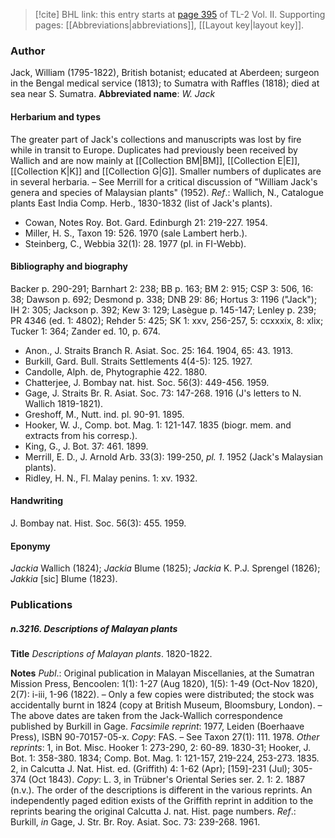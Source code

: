 > [!cite] BHL link: this entry starts at [page 395](https://www.biodiversitylibrary.org/page/33068637) of TL-2 Vol. II.
> Supporting pages: [[Abbreviations|abbreviations]], [[Layout key|layout key]].

### Author

Jack, William (1795-1822), British botanist; educated at Aberdeen; surgeon in the Bengal medical service (1813); to Sumatra with Raffles (1818); died at sea near S. Sumatra. 
**Abbreviated name**: *W. Jack*

#### Herbarium and types

The greater part of Jack's collections and manuscripts was lost by fire while in transit to Europe. Duplicates had previously been received by Wallich and are now mainly at [[Collection BM|BM]], [[Collection E|E]], [[Collection K|K]] and [[Collection G|G]]. Smaller numbers of duplicates are in several herbaria. – See Merrill for a critical discussion of "William Jack's genera and species of Malaysian plants" (1952).
*Ref*.: Wallich, N., Catalogue plants East India Comp. Herb., 1830-1832 (list of Jack's plants).
- Cowan, Notes Roy. Bot. Gard. Edinburgh 21: 219-227. 1954.
- Miller, H. S., Taxon 19: 526. 1970 (sale Lambert herb.).
- Steinberg, C., Webbia 32(1): 28. 1977 (pl. in FI-Webb).

#### Bibliography and biography

Backer p. 290-291; Barnhart 2: 238; BB p. 163; BM 2: 915; CSP 3: 506, 16: 38; Dawson p. 692; Desmond p. 338; DNB 29: 86; Hortus 3: 1196 ("Jack"); IH 2: 305; Jackson p. 392; Kew 3: 129; Lasègue p. 145-147; Lenley p. 239; PR 4346 (ed. 1: 4802); Rehder 5: 425; SK 1: xxv, 256-257, 5: ccxxxix, 8: xlix; Tucker 1: 364; Zander ed. 10, p. 674.
- Anon., J. Straits Branch R. Asiat. Soc. 25: 164. 1904, 65: 43. 1913.
- Burkill, Gard. Bull. Straits Settlements 4(4-5): 125. 1927.
- Candolle, Alph. de, Phytographie 422. 1880.
- Chatterjee, J. Bombay nat. hist. Soc. 56(3): 449-456. 1959.
- Gage, J. Straits Br. R. Asiat. Soc. 73: 147-268. 1916 (J's letters to N. Wallich 1819-1821).
- Greshoff, M., Nutt. ind. pl. 90-91. 1895.
- Hooker, W. J., Comp. bot. Mag. 1: 121-147. 1835 (biogr. mem. and extracts from his corresp.).
- King, G., J. Bot. 37: 461. 1899.
- Merrill, E. D., J. Arnold Arb. 33(3): 199-250, *pl. 1*. 1952 (Jack's Malaysian plants).
- Ridley, H. N., Fl. Malay penins. 1: xv. 1932.

#### Handwriting

J. Bombay nat. Hist. Soc. 56(3): 455. 1959.

#### Eponymy

*Jackia* Wallich (1824); *Jackia* Blume (1825); *Jackia* K. P.J. Sprengel (1826); *Jakkia* \[sic\] Blume (1823).

### Publications

##### n.3216. Descriptions of Malayan plants

**Title**
*Descriptions of Malayan plants*. 1820-1822.

**Notes**
*Publ*.: Original publication in Malayan Miscellanies, at the Sumatran Mission Press, Bencoolen: 1(1): 1-27 (Aug 1820), 1(5): 1-49 (Oct-Nov 1820), 2(7): i-iii, 1-96 (1822). – Only a few copies were distributed; the stock was accidentally burnt in 1824 (copy at British Museum, Bloomsbury, London). – The above dates are taken from the Jack-Wallich correspondence published by Burkill in Gage.
*Facsimile reprint*: 1977, Leiden (Boerhaave Press), ISBN 90-70157-05-x. *Copy*: FAS. – See Taxon 27(1): 111. 1978.
*Other reprints*:
1, in Bot. Misc. Hooker 1: 273-290, 2: 60-89. 1830-31; Hooker, J. Bot. 1: 358-380. 1834; Comp. Bot. Mag. 1: 121-157, 219-224, 253-273. 1835.
2, in Calcutta J. Nat. Hist. ed. (Griffith) 4: 1-62 (Apr); \[159\]-231 (Jul); 305-374 (Oct 1843).
*Copy*: L.
3, in Trübner's Oriental Series ser. 2. 1: 2. 1887 (n.v.).
The order of the descriptions is different in the various reprints. An independently paged edition exists of the Griffith reprint in addition to the reprints bearing the original Calcutta J.
nat. Hist. page numbers.
*Ref*.: Burkill, *in* Gage, J. Str. Br. Roy. Asiat. Soc. 73: 239-268. 1961.

